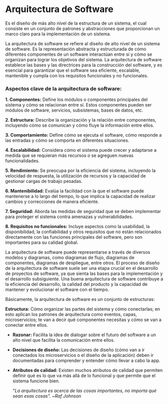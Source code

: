# Arquitectura de Software

Es el diseño de más alto nivel de la estructura de un sistema, el cual consiste en un conjunto de patrones y abstracciones que proporcionan un marco claro para la implementación de un sistema.

La arquitectura de software se refiere al diseño de alto nivel de un sistema de software. Es la representación abstracta y estructurada de cómo diferentes componentes de un software interactúan entre sí y cómo se organizan para lograr los objetivos del sistema. La arquitectura de software establece las bases y las directrices para la construcción del software, y es esencial para garantizar que el software sea eficiente, escalable, mantenible y cumpla con los requisitos funcionales y no funcionales.


### Aspectos clave de la arquitectura de software:

**1. Componentes:** Define los módulos o componentes principales del sistema y cómo se relacionan entre sí. Estos componentes pueden ser módulos de software, servicios, subsistemas, bases de datos, etc.

**2. Estructura:** Describe la organización y la relación entre componentes, incluyendo cómo se comunican y cómo fluye la información entre ellos.

**3. Comportamiento:** Define cómo se ejecuta el software, cómo responde a las entradas y cómo se comporta en diferentes situaciones.

**4. Escalabilidad:** Considera cómo el sistema puede crecer y adaptarse a medida que se requieran más recursos o se agreguen nuevas funcionalidades.

**5. Rendimiento:** Se preocupa por la eficiencia del sistema, incluyendo la velocidad de respuesta, la utilización de recursos y la capacidad de gestionar cargas de trabajo pesadas.

**6. Mantenibilidad:** Evalúa la facilidad con la que el software puede mantenerse a lo largo del tiempo, lo que implica la capacidad de realizar cambios y correcciones de manera eficiente.

**7. Seguridad:** Aborda las medidas de seguridad que se deben implementar para proteger el sistema contra amenazas y vulnerabilidades.

**8. Requisitos no funcionales:** Incluye aspectos como la usabilidad, la disponibilidad, la confiabilidad y otros requisitos que no están relacionados directamente con las funciones principales del software, pero son importantes para su calidad global.

La arquitectura de software puede representarse a través de diversos modelos y diagramas, como diagramas de flujo, diagramas de componentes, diagramas de despliegue, entre otros. El proceso de diseño de la arquitectura de software suele ser una etapa crucial en el desarrollo de proyectos de software, ya que sienta las bases para la implementación y el desarrollo subsiguiente. Una buena arquitectura de software contribuye a la eficiencia del desarrollo, la calidad del producto y la capacidad de mantener y evolucionar el software con el tiempo.

Básicamente, la arquitectura de software es un conjunto de estructuras:

**Estructura:** Cómo organizar las partes del sistema y cómo conectarlas; en esto aplican los patrones de arquitectura como eventos, capas, microservicios; te van a decir qué componentes necesitas y cómo se van a conectar entre ellos.

- **Razonar:** Facilita la idea de dialogar sobre el futuro del software a un alto nivel que facilita la comunicación entre ellos.

- **Decisiones de diseño:** Las decisiones de diseño (cómo van a ir conectados los microservicios o el diseño de la aplicación) deben ir documentadas para comprender y entender cómo llevar a cabo la app.

- **Atributos de calidad:** Existen muchos atributos de calidad que permiten definir qué es lo que va más allá de lo funcional y que permite que el sistema funcione bien.

  "*La arquitectura es acerca de las cosas importantes, no importa qué sean esas cosas".*  ~*Raf Johnson*
